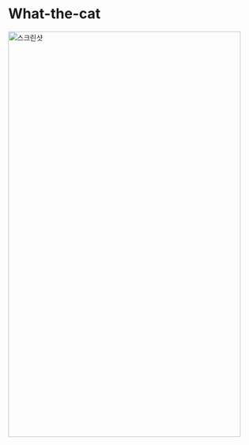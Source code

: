 # What-the-cat

<img width="470" height="821" alt="스크린샷" src="https://github.com/user-attachments/assets/fa32bed6-19ab-4d3b-90b3-0169cebffb6e" />
